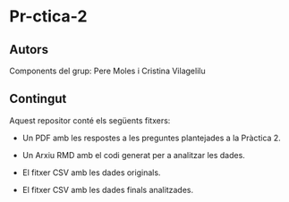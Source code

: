 # Pr-ctica-2

## Autors

Components del grup: Pere Moles i Cristina Vilagelilu

## Contingut

Aquest repositor conté els següents fitxers:

- Un PDF amb les respostes a les preguntes plantejades a la Pràctica 2.

- Un Arxiu RMD amb el codi generat per a analitzar les dades.

- El fitxer CSV amb les dades originals.

- El fitxer CSV amb les dades finals analitzades.
